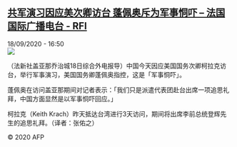 <!--1600444495000-->
[共军演习因应美次卿访台 蓬佩奥斥为军事恫吓 – 法国国际广播电台 - RFI](http://www.rfi.fr//cn/contenu/20200918-%E5%85%B1%E5%86%9B%E6%BC%94%E4%B9%A0%E5%9B%A0%E5%BA%94%E7%BE%8E%E6%AC%A1%E5%8D%BF%E8%AE%BF%E5%8F%B0-%E8%93%AC%E4%BD%A9%E5%A5%A5%E6%96%A5%E4%B8%BA%E5%86%9B%E4%BA%8B%E6%81%AB%E5%90%93)
------

<div>18/09/2020 - 16:50</div><img src="https://s.rfi.fr/media/display/fcca3350-f9bf-11ea-be55-005056bff430/w:310/p:16x9/int0021b.200918225001.jpg"><div class="t-content__body u-clearfix"><p>（法新社盖亚那乔治城18日综合外电报导）中国今天因应美国国务次卿柯拉克访台，举行军事演习，美国国务卿蓬佩奥指控，这是「军事恫吓」。</p><p>    蓬佩奥在访问盖亚那期间对记者表示：「我们只是派遣代表团赴台出席一项追思礼拜，中国方面显然是以军事恫吓回应。」</p><p>    柯拉克（Keith Krach）昨天抵达台湾进行3天访问，期间将出席李前总统登辉先生的追思礼拜。（译者：张佑之）</p><p class="t-copyright">© 2020 AFP</p>        </div>
